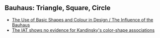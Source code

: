 ## Bauhaus: Triangle, Square, Circle

* [The Use of Basic Shapes and Colour in Design / The Influence of the Bauhaus](https://shhdesign.co.uk/blog/the-use-of-basic-shapes-and-colour-in-design-the-influence-of-the-bauhaus/)
* [The IAT shows no evidence for Kandinsky's color-shape associations](https://www.frontiersin.org/articles/10.3389/fpsyg.2013.00616/full)
